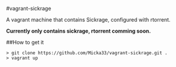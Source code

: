 #vagrant-sickrage



A vagrant machine that contains Sickrage, configured with rtorrent.

**Currently only contains sickrage, rtorrent comming soon.**


##How to get it

```
> git clone https://github.com/Micka33/vagrant-sickrage.git .
> vagrant up

```
